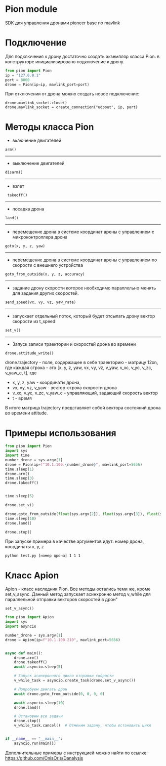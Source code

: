 # Pion module

SDK для управления дронами pioneer base по mavlink

# Подключение
Для подключения к дрону достаточно создать экземпляр класса Pion: в конструкторе инициализировано 
подключение к дрону. 
```python
from pion import Pion
ip = "127.0.0.1"
port = 8000
drone = Pion(ip=ip, mavlink_port=port)
```

При отключении от дрона можно создать новое подключение:
```commandline
drone.mavlink_socket.close()
drone.mavlink_socket = create_connection("udpout", ip, port)
```

# Методы класса Pion
- включение двигателей
```
arm()
``` 
---
 - выключение двигателей
```
disarm()
```
---
 - взлет
```
 takeoff()
```
---
 - посадка дрона
```
land()
```
---
- перемещение дрона в системе координат арены с управлением с микроконтроллера дрона
```
goto(x, y, z, yaw) 
```
---
- перемещение дрона в системе координат арены с управлением по скорости с внешнего устройства
```
goto_from_outside(x, y, z, accuracy) 
```
---
- задание дрону скорости которое необходимо параллельно менять для 
задания других скоростей. 
```
send_speed(vx, vy, vz, yaw_rate)
```
---
- запускает отдельный поток, который будет отсылать дрону вектор скорости из t_speed

```
set_v()
``` 

---

- Запуск записи траектории и скоростей дрона во времени
```commandline
drone.attitude_write()
```
drone.trajectory - поле, содержащее в себе траекторию - матрицу 12xn, где каждая строка -
это [x, y, z, yaw, vx, vy, vz, v_yaw, v_xc, v_yc, v_zc, v_yaw_c, t], где

- x, y, z, yaw - координаты дрона,
- vx, vy, vz, v_yaw - вектор-строка скорости дрона
- v_xc, v_yc, v_zc, v_yaw_c - управляющий, задающий скорость вектор 
- t - время

В итоге матрица trajectory представляет собой вектора состояний дрона во времени attitude.

# Примеры использования

```python
from pion import Pion
import sys
import time
number_drone = sys.argv[1]
drone = Pion(ip=f"10.1.100.{number_drone}", mavlink_port=5656)
time.sleep(1)
drone.arm()
time.sleep(3)
drone.takeoff()


time.sleep(5)

drone.set_v()

drone.goto_from_outside(float(sys.argv[2]), float(sys.argv[3]), float(sys.argv[4]))
time.sleep(10)
drone.land()

drone.stop()
```
При запуске примера в качестве аргументов идут: номер дрона, координаты x, y, z
```commandline
python test.py [номер дрона] 1 1 1
```
# Класс Apion
Apion - класс наследник Pion.
Все методы остались теми же, кроме set_v_async. Данный метод запускает асинхронно метод v_while для 
параллельной отправки векторов скоростей в дрон"
```
set_v_async()
```

```python
from pion import Apion
import sys
import asyncio

number_drone = sys.argv[1]
drone = Apion(ip=f"10.1.100.210", mavlink_port=5656)


async def main():
    drone.arm()
    drone.takeoff()
    await asyncio.sleep(5)

    # Запуск асинхронного цикла отправки скорости
    v_while_task = asyncio.create_task(drone.set_v_async())

    # Попробуем двигать дрон
    await drone.goto_from_outside(0, 0, 0, 0)

    await asyncio.sleep(10)
    drone.land()

    # Остановим все задачи
    drone.stop()
    v_while_task.cancel()  # Отменим задачу, чтобы остановить цикл


if __name__ == "__main__":
    asyncio.run(main())
```

Дополнительные примеры с инструкцией можно найти по ссылке:
https://github.com/OnisOris/Danalysis

